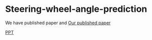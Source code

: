 # Steering-wheel-angle-prediction

We have published paper and [Our published paper](IRJET-V7I3924.pdf)

[PPT](Major_Project.pptx)

